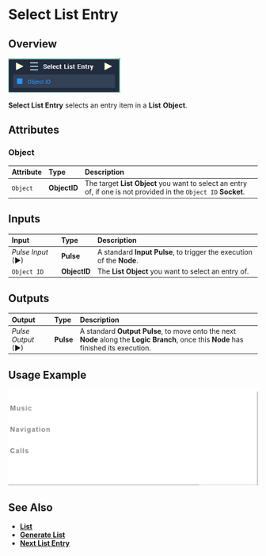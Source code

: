 # Select List Entry

## Overview

![The Select List Entry Node.](../../../.gitbook/assets/select-list-entry.PNG)

**Select List Entry** selects an entry item in a **List** **Object**.

## Attributes

### Object

| Attribute | Type | Description |
| :--- | :--- | :--- |
| `Object` | **ObjectID** | The target **List** **Object** you want to select an entry of, if one is not provided in the `Object ID` **Socket**. |

## Inputs

| Input | Type | Description |
| :--- | :--- | :--- |
| _Pulse Input_ \(►\) | **Pulse** | A standard **Input Pulse**, to trigger the execution of the **Node**. |
| `Object ID` | **ObjectID** | The **List** **Object** you want to select an entry of. |

## Outputs

| Output | Type | Description |
| :--- | :--- | :--- |
| _Pulse Output_ \(►\) | **Pulse** | A standard **Output Pulse**, to move onto the next **Node** along the **Logic Branch**, once this **Node** has finished its execution. |

## Usage Example

![The Select List Entry Usage.](../../../.gitbook/assets/select-list-entry.gif)

## See Also

* [**List**](../../../getting-started/scene-objects/list-widget.md)
* [**Generate List**](generate-list.md)
* [**Next List Entry**](next-list-entry.md)

